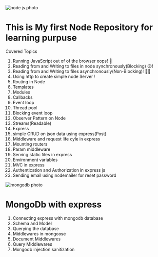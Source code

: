 <img src = 'https://www.opptrends.com/wp-content/uploads/2020/07/Why-you-Should-Learn-Node.JS-In-2020.jpeg'  alt = 'node js photo'/>

<h1>This is My first Node Repository for learning purpuse</h1>
<p>Covered Topics</p>
<ol>
  <li>Running JavaScript out of of the browser oops! 🤔</li>
  <li>Reading from and Writing to files in node synchronously(Blocking) 😡!</li>
  <li>Reading from and Writing to files asynchronously(Non-Blocking)! 🤷‍♂️</li>
  <li>Using http to create simple node Server !</li>
  <li>Routing in Node</li>
  <li>Templates</li>
  <li>Modules</li>
  <li>Callbacks</li>
  <li>Event loop</li>
  <li>Thread pool</li>
  <li>Blocking event loop</li>
  <li>Observer Pattern on Node</li>
  <li>Streams(Readable)</li>
  <li>Express</li>
  <li>simple CRUD on json data using express(Post)</li>
  <li>Middleware and request life cyle in express</li>
  <li>Mounting routers</li>
  <li>Param middleware</li>
  <li>Serving static files in express</li>
  <li>Environment variables</li>
  <li>MVC in express</li>
  <li>Authentication and Authorization in express js</li>
  <li>Sending email using nodemailer for reset password</li>
</ol>
 <img src='https://cdnp1.stackassets.com/d60d308fcc3fd88fa7399e365ee224823a8b8043/store/bbdaa5531a9edf0e32fbe7b4eefd0e1e904e25d1769e1bfd9d21c1a5343a/be43c6b821b5eeeaff7a3c99e2e8ab8e64f2eada_main_hero_image.jpg' alt = 'mongodb photo' />
 <h1>MongoDb with express</h1>
 <ol>
    <li>Connecting express with mongodb database</li>
    <li>Schema and Model</li>
    <li>Querying the database</li>
    <li>Middlewares in mongoose</li>
    <li>Document Middlewares</li>
    <li>Query Middlewares</li>
    <li>Mongodb injection sanitization</li>
 </ol>

